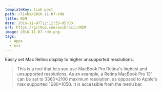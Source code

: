 ```yaml
---
templateKey: link-post
path: /links/2016-11-07-rdm
title: RDM
date: 2016-11-07T12:12:33-05:00
url: https://github.com/avibrazil/RDM
image: 2016-11-07-rdm.png
tags:
  - apps
  - osx
---
```

Easily set Mac Retina display to higher unsupported resolutions.

> This is a tool that lets you use MacBook Pro Retina's highest and unsupported resolutions. As an example, a Retina MacBook Pro 13" can be set to 3360×2100 maximum resolution, as opposed to Apple's max supported 1680×1050. It is accessible from the menu bar.
